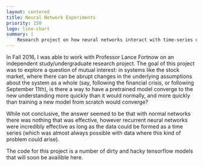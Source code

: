 ```yaml
---
layout: centered
title: Neural Network Experiments
priority: 150
logo: line-chart
summary: |
    Research project on how neural networks interact with time-series data.
---
```


In Fall 2016, I was able to work with Professor Lance Fortnow on an independent
study/undergraduate research project. The goal of this project was to explore a
question of mutual interest: in systems like the stock market, where there can
be abrupt changes in the underlying assumptions about the system as a whole
(say, following the financial crisis, or following September 11th), is there a
way to have a pretrained model converge to the new understanding more quickly
than it would normally, and more quickly than training a new model from scratch
would converge?

While not conclusive, the answer seemed to be that with normal networks there
was nothing that was effective, however recurrent neural networks were
incredibly effective as long as the data could be formed as a time series (which
was almost always possible with data where this kind of problem could arise).

The code for this project is a number of dirty and hacky tensorflow models that
will soon be availible here.
